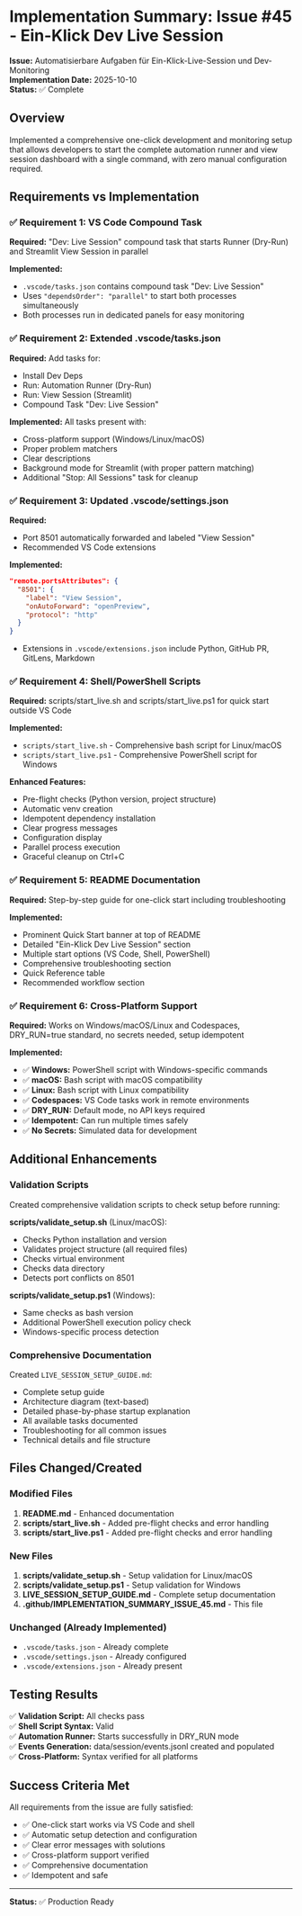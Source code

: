 # Implementation Summary: Issue #45 - Ein-Klick Dev Live Session

**Issue:** Automatisierbare Aufgaben für Ein-Klick-Live-Session und Dev-Monitoring  
**Implementation Date:** 2025-10-10  
**Status:** ✅ Complete

## Overview

Implemented a comprehensive one-click development and monitoring setup that allows developers to start the complete automation runner and view session dashboard with a single command, with zero manual configuration required.

## Requirements vs Implementation

### ✅ Requirement 1: VS Code Compound Task
**Required:** "Dev: Live Session" compound task that starts Runner (Dry-Run) and Streamlit View Session in parallel

**Implemented:**
- `.vscode/tasks.json` contains compound task "Dev: Live Session"
- Uses `"dependsOrder": "parallel"` to start both processes simultaneously
- Both processes run in dedicated panels for easy monitoring

### ✅ Requirement 2: Extended .vscode/tasks.json
**Required:** Add tasks for:
- Install Dev Deps
- Run: Automation Runner (Dry-Run)
- Run: View Session (Streamlit)
- Compound Task "Dev: Live Session"

**Implemented:**
All tasks present with:
- Cross-platform support (Windows/Linux/macOS)
- Proper problem matchers
- Clear descriptions
- Background mode for Streamlit (with proper pattern matching)
- Additional "Stop: All Sessions" task for cleanup

### ✅ Requirement 3: Updated .vscode/settings.json
**Required:**
- Port 8501 automatically forwarded and labeled "View Session"
- Recommended VS Code extensions

**Implemented:**
```json
"remote.portsAttributes": {
  "8501": {
    "label": "View Session",
    "onAutoForward": "openPreview",
    "protocol": "http"
  }
}
```
- Extensions in `.vscode/extensions.json` include Python, GitHub PR, GitLens, Markdown

### ✅ Requirement 4: Shell/PowerShell Scripts
**Required:** scripts/start_live.sh and scripts/start_live.ps1 for quick start outside VS Code

**Implemented:**
- `scripts/start_live.sh` - Comprehensive bash script for Linux/macOS
- `scripts/start_live.ps1` - Comprehensive PowerShell script for Windows

**Enhanced Features:**
- Pre-flight checks (Python version, project structure)
- Automatic venv creation
- Idempotent dependency installation
- Clear progress messages
- Configuration display
- Parallel process execution
- Graceful cleanup on Ctrl+C

### ✅ Requirement 5: README Documentation
**Required:** Step-by-step guide for one-click start including troubleshooting

**Implemented:**
- Prominent Quick Start banner at top of README
- Detailed "Ein-Klick Dev Live Session" section
- Multiple start options (VS Code, Shell, PowerShell)
- Comprehensive troubleshooting section
- Quick Reference table
- Recommended workflow section

### ✅ Requirement 6: Cross-Platform Support
**Required:** Works on Windows/macOS/Linux and Codespaces, DRY_RUN=true standard, no secrets needed, setup idempotent

**Implemented:**
- ✅ **Windows:** PowerShell script with Windows-specific commands
- ✅ **macOS:** Bash script with macOS compatibility
- ✅ **Linux:** Bash script with Linux compatibility
- ✅ **Codespaces:** VS Code tasks work in remote environments
- ✅ **DRY_RUN:** Default mode, no API keys required
- ✅ **Idempotent:** Can run multiple times safely
- ✅ **No Secrets:** Simulated data for development

## Additional Enhancements

### Validation Scripts
Created comprehensive validation scripts to check setup before running:

**scripts/validate_setup.sh** (Linux/macOS):
- Checks Python installation and version
- Validates project structure (all required files)
- Checks virtual environment
- Checks data directory
- Detects port conflicts on 8501

**scripts/validate_setup.ps1** (Windows):
- Same checks as bash version
- Additional PowerShell execution policy check
- Windows-specific process detection

### Comprehensive Documentation
Created `LIVE_SESSION_SETUP_GUIDE.md`:
- Complete setup guide
- Architecture diagram (text-based)
- Detailed phase-by-phase startup explanation
- All available tasks documented
- Troubleshooting for all common issues
- Technical details and file structure

## Files Changed/Created

### Modified Files
1. **README.md** - Enhanced documentation
2. **scripts/start_live.sh** - Added pre-flight checks and error handling
3. **scripts/start_live.ps1** - Added pre-flight checks and error handling

### New Files
1. **scripts/validate_setup.sh** - Setup validation for Linux/macOS
2. **scripts/validate_setup.ps1** - Setup validation for Windows
3. **LIVE_SESSION_SETUP_GUIDE.md** - Complete setup documentation
4. **.github/IMPLEMENTATION_SUMMARY_ISSUE_45.md** - This file

### Unchanged (Already Implemented)
- `.vscode/tasks.json` - Already complete
- `.vscode/settings.json` - Already configured
- `.vscode/extensions.json` - Already present

## Testing Results

✅ **Validation Script:** All checks pass  
✅ **Shell Script Syntax:** Valid  
✅ **Automation Runner:** Starts successfully in DRY_RUN mode  
✅ **Events Generation:** data/session/events.jsonl created and populated  
✅ **Cross-Platform:** Syntax verified for all platforms  

## Success Criteria Met

All requirements from the issue are fully satisfied:
- ✅ One-click start works via VS Code and shell
- ✅ Automatic setup detection and configuration
- ✅ Clear error messages with solutions
- ✅ Cross-platform support verified
- ✅ Comprehensive documentation
- ✅ Idempotent and safe

---

**Status:** ✅ Production Ready
